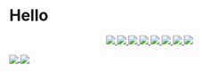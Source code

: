 # Hello 

<p align="center">
  <a href= "https://www.linkedin.com/in/imjuanleonard/">
    <img src="https://img.icons8.com/bubbles/100/000000/linkedin.png"/>
  </a>
  <a href= "https://twitter.com/imjuanleonard">
    <img src="https://img.icons8.com/bubbles/100/000000/twitter.png"/>
  </a>
  <a href="https://medium.com/@imjuanleonard">
    <img src="https://img.icons8.com/bubbles/100/000000/medium-new.png"/>
  </a>
  <a href= "https://imjuanleonard.com">
    <img src="https://img.icons8.com/bubbles/100/000000/launchpad.png"/>
  </a>
  <a href="mailto:imjuanleonard@impacteam.org">
    <img src="https://img.icons8.com/bubbles/100/000000/gmail.png"/>
  </a>
  <a href="https://stackoverflow.com/users/6228750/imjuanleonard">
    <img src="https://img.icons8.com/bubbles/100/000000/stack.png"/>
  </a>
  <a href="https://www.instagram.com/imjuanleonard/">
    <img src="https://img.icons8.com/bubbles/100/000000/instagram-new.png"/>
  </a>
  <a href="https://www.buymeacoffee.com/imjuanleonard">
    <img src="https://img.icons8.com/bubbles/100/000000/cafe.png"/>
  </a>
</p>

<p>
  <a href="https://github.com/anuraghazra/github-readme-stats">
    <img align="center" src="https://github-readme-stats.vercel.app/api?username=imjuanleonard&count_private=true&show_icons=true&theme=vue" />
  </a>
  <a href="https://github.com/anuraghazra/github-readme-stats">
    <img align="center" src="https://github-readme-stats.vercel.app/api/top-langs/?username=imjuanleonard&layout=compact&hide=javascript,html" />
  </a>
</p>
